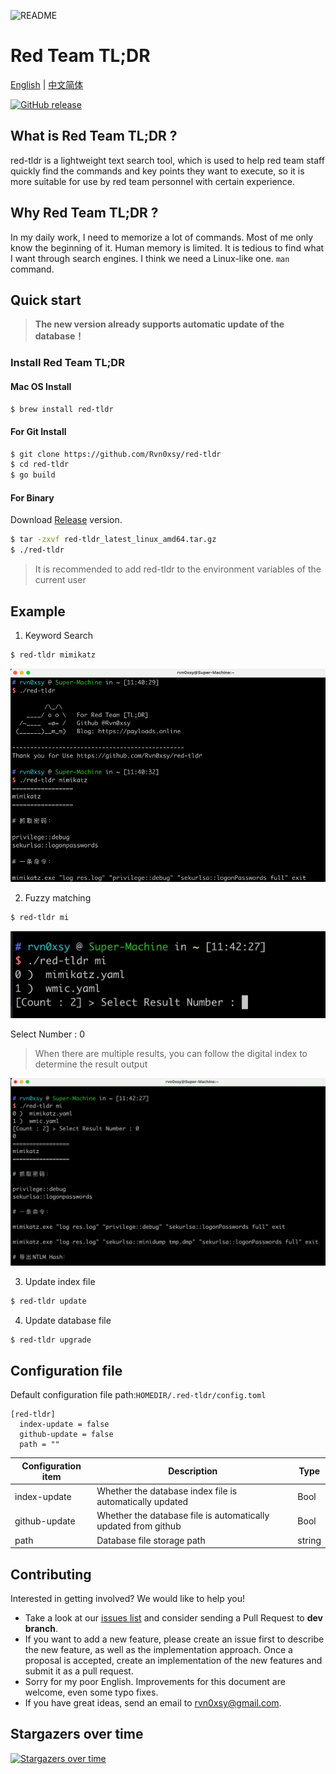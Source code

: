 
![README](./images/img.png)

# Red Team TL;DR

[English](./README.md) | [中文简体](./README-zh.md)

[![GitHub release](https://img.shields.io/github/release/Rvn0xsy/red-tldr.svg)](https://github.com/Rvn0xsy/red-tldr/releases)

## What is Red Team TL;DR ?

red-tldr is a lightweight text search tool, which is used to help red team staff quickly find the commands and key points they want to execute, so it is more suitable for use by red team personnel with certain experience.

## Why Red Team TL;DR ?

In my daily work, I need to memorize a lot of commands. Most of me only know the beginning of it. Human memory is limited. It is tedious to find what I want through search engines. I think we need a Linux-like one. `man` command.

## Quick start

> **The new version already supports automatic update of the database！**


### Install Red Team TL;DR

#### Mac OS Install

```bash
$ brew install red-tldr
```

#### For Git Install

```bash
$ git clone https://github.com/Rvn0xsy/red-tldr
$ cd red-tldr
$ go build
```

#### For Binary

Download [Release](https://github.com/Rvn0xsy/red-tldr/releases/) version.

```bash
$ tar -zxvf red-tldr_latest_linux_amd64.tar.gz
$ ./red-tldr
```

> It is recommended to add red-tldr to the environment variables of the current user


## Example

1. Keyword Search

```bash
$ red-tldr mimikatz
```

![search-mimikatz](./images/img_1.png)

2. Fuzzy matching

```bash
$ red-tldr mi
```

![Fuzzy-match](./images/img_2.png)

Select Number : 0
> When there are multiple results, you can follow the digital index to determine the result output

![Select-Number](./images/img_3.png)

3. Update index file

```bash
$ red-tldr update
```

4. Update database file

```bash
$ red-tldr upgrade
```

## Configuration file

Default configuration file path:`HOMEDIR/.red-tldr/config.toml`


```
[red-tldr]
  index-update = false
  github-update = false
  path = ""
```


|    Configuration item   | Description |  Type  |
| ----------- | ----------- |  ----------- |
| index-update| Whether the database index file is automatically updated   |   Bool |
| github-update   |  Whether the database file is automatically updated from github | Bool |
| path  | Database file storage path | string |

## Contributing

Interested in getting involved? We would like to help you!

* Take a look at our [issues list](https://github.com/Rvn0xsy/red-tldr/issues) and consider sending a Pull Request to **dev branch**.
* If you want to add a new feature, please create an issue first to describe the new feature, as well as the implementation approach. Once a proposal is accepted, create an implementation of the new features and submit it as a pull request.
* Sorry for my poor English. Improvements for this document are welcome, even some typo fixes.
* If you have great ideas, send an email to rvn0xsy@gmail.com.


## Stargazers over time

[![Stargazers over time](https://starchart.cc/Rvn0xsy/red-tldr.svg)](https://starchart.cc/Rvn0xsy/red-tldr)